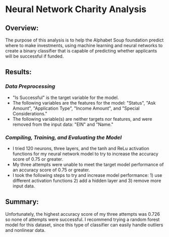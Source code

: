 # **Neural Network Charity Analysis**

## **Overview:**

The purpose of this analysis is to help the Alphabet Soup foundation predict where to make investments, using machine learning and neural networks to create a binary classifier that is capable of predicting whether applicants will be successful if funded.

## **Results:**

### *Data Preprocessing*

- "Is Successful" is the target variable for the model.
- The following variables are the features for the model: "Status", "Ask Amount", "Application Type", "Income Amount", and "Special Considerations."
- The following variable(s) are neither targets nor features, and were removed from the input data: "EIN" and "Name."

### *Compiling, Training, and Evaluating the Model*

- I tried 120 neurons, three layers, and the tanh and ReLu activation functions for my neural network model to try to increase the accuracy score of 0.75 or greater.
- My three attempts were unable to meet the target model performance of an accuracy score of 0.75 or greater.
- I took the following steps to try and increase model performance: 1) use different activation functions 2) add a hidden layer and 3) remove more input data.

## **Summary:** 

Unfortunately, the highest accuracy score of my three attempts was 0.726 so none of attempts were successful. I recommend trying a random forest model for this dataset, since this type of classifier can easily handle outliers and nonlinear data.
